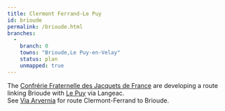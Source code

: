 ```yaml
---
title: Clermont Ferrand-Le Puy
id: brioude
permalink: /brioude.html
branches:
  -
    branch: 0
    towns: "Brioude,Le Puy-en-Velay"
    status: plan
    unmapped: true
---
```


The [Confrérie Fraternelle des Jacquets de France][0] are developing a route linking Brioude with [Le Puy][1] via Langeac.  
See [Via Arvernia][2] for route Clermont-Ferrand to Brioude.

[0]: http://perso.wanadoo.fr/confrerie-jacquaire/
[1]: puy.html
[2]: arvernia.html